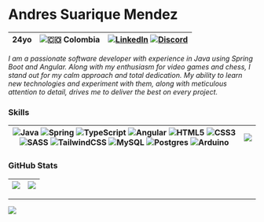 #  Andres Suarique Mendez
| 24yo | ![🇨🇴](https://flagcdn.com/16x12/co.png) Colombia |[![LinkedIn](https://img.shields.io/badge/LinkedIn-%230077B5.svg?style=for-the-badge&logo=linkedin&logoColor=white)](https://linkedin.com/in/andresuarique) [![Discord](https://img.shields.io/badge/Discord-7289DA?style=for-the-badge&logo=discord&logoColor=white)](https://discordapp.com/users/asuarique)|
|---|---|---|

_I am a passionate software developer with experience in Java using Spring Boot and Angular. Along with my enthusiasm for video games and chess, I stand out for my calm approach and total dedication. My ability to learn new technologies and experiment with them, along with meticulous attention to detail, drives me to deliver the best on every project._

###

### Skills
|![Java](https://img.shields.io/badge/java-%23ED8B00.svg?style=for-the-badge&logo=openjdk&logoColor=white) ![Spring](https://img.shields.io/badge/spring-%236DB33F.svg?style=for-the-badge&logo=spring&logoColor=white) ![TypeScript](https://img.shields.io/badge/typescript-%23007ACC.svg?style=for-the-badge&logo=typescript&logoColor=white) ![Angular](https://img.shields.io/badge/angular-%23DD0031.svg?style=for-the-badge&logo=angular&logoColor=white) ![HTML5](https://img.shields.io/badge/html5-%23E34F26.svg?style=for-the-badge&logo=html5&logoColor=white) ![CSS3](https://img.shields.io/badge/css3-%231572B6.svg?style=for-the-badge&logo=css3&logoColor=white) ![SASS](https://img.shields.io/badge/Sass-CC6699?style=for-the-badge&logo=sass&logoColor=white) ![TailwindCSS](https://img.shields.io/badge/tailwindcss-%2338B2AC.svg?style=for-the-badge&logo=tailwind-css&logoColor=white) ![MySQL](https://img.shields.io/badge/mysql-%2300000f.svg?style=for-the-badge&logo=mysql&logoColor=white) ![Postgres](https://img.shields.io/badge/postgres-%23316192.svg?style=for-the-badge&logo=postgresql&logoColor=white) ![Arduino](https://img.shields.io/badge/-Arduino-00979D?style=for-the-badge&logo=Arduino&logoColor=white)| ![](https://github-readme-stats.vercel.app/api/top-langs/?username=andresuarique&theme=radical&hide_border=false&include_all_commits=true&count_private=true&layout=donut) |
|---|---|

### GitHub Stats
|![](https://github-readme-stats.vercel.app/api?username=andresuarique&theme=radical&hide_border=false&include_all_commits=true&count_private=true)|![](https://github-readme-streak-stats.herokuapp.com/?user=andresuarique&theme=radical&hide_border=false)<br/>|
|:--|---|

----

![](https://komarev.com/ghpvc/?username=andresuarique&label=Profile%20views&color=6508A0&style=for-the-badge)

